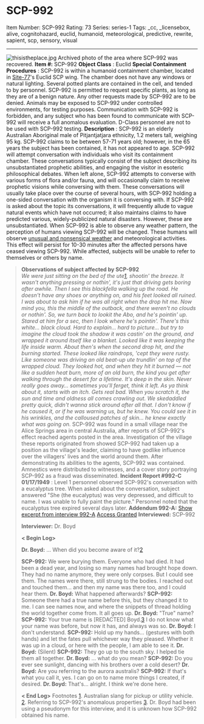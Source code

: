 # SCP-992
Item Number: SCP-992
Rating: 73
Series: series-1
Tags: _cc, _licensebox, alive, cognitohazard, euclid, humanoid, meteorological, predictive, rewrite, sapient, scp, sensory, visual

---

![thisistheplace.jpg](https://scp-wiki.wdfiles.com/local--files/scp-992/thisistheplace.jpg)
Archived photo of the area where SCP-992 was recovered.
**Item #:** SCP-992
**Object Class** : Euclid
**Special Containment Procedures** : SCP-992 is within a humanoid containment chamber, located in [Site-77](/secure-facility-dossier-site-77)'s Euclid SCP wing. The chamber does not have any windows or natural lighting. Several potted plants are contained in the cell, and tended to by personnel. SCP-992 is permitted to request specific plants, as long as they are of a benign nature. Any other requests made by SCP-992 are to be denied. Animals may be exposed to SCP-992 under controlled environments, for testing purposes. Communication with SCP-992 is forbidden, and any subject who has been found to communicate with SCP-992 will receive a full anomalous evaluation. D-Class personnel are not to be used with SCP-992 testing.
**Description** : SCP-992 is an elderly Australian Aboriginal male of Pitjantjatjara ethnicity, 1.2 meters tall, weighing 95 kg. SCP-992 claims to be between 57-71 years old; however, in the 65 years the subject has been contained, it has not appeared to age. SCP-992 will attempt conversation with individuals who visit its containment chamber. These conversations typically consist of the subject describing its unsubstantiated prophetic abilities, and engaging the visitor in esoteric philosophical debates.
When left alone, SCP-992 attempts to converse with various forms of flora and/or fauna, and will occasionally claim to receive prophetic visions while conversing with them. These conversations will usually take place over the course of several hours, with SCP-992 holding a one-sided conversation with the organism it is conversing with. If SCP-992 is asked about the topic its conversations, it will frequently allude to vague natural events which have not occurred; it also maintains claims to have predicted various, widely-publicized natural disasters. However, these are unsubstantiated.
When SCP-992 is able to observe any weather pattern, the perception of humans viewing SCP-992 will be changed. These humans will observe [unusual and nonsensical weather](/scp-2255) and meteorological activities. This effect will persist for 10-30 minutes after the affected persons have ceased viewing SCP-992. While affected, subjects will be unable to refer to themselves or others by name.
> **Observations of subject affected by SCP-992**  
>  _We were just sitting on the bed of the ute[1](javascript:;), shootin' the breeze. It wasn't anything pressing or nothin', it's just that driving gets boring after awhile. Then I see this blackfella walking up the road. He doesn't have any shoes or anything on, and his feet looked all ruined. I was about to ask him if he was all right when the drop hit me. Now mind you, this the middle of the outback, and there weren't no clouds or nothin'._
> _So, we turn back to lookit the Abo, and he's pointin' up. Stared at him for a sec, then I look where he's pointin'. There's this white… black cloud. Hard to explain… hard to picture… but try to imagine the cloud took the shadow it was castin' on the ground, and wrapped it around itself like a blanket. Looked like it was keeping the life inside warm. About then's when the second drop hit, and the burning started._
> _These looked like raindrops, 'cept they were rusty. Like someone was driving an old beat-up ute trundlin' on top of the wrapped cloud. They looked hot, and when they hit it burned — not like a sudden heat burn, more of an old burn, the kind you get after walking through the desert for a lifetime. It's deep in the skin. Never really goes away… sometimes you'll ferget, think it left. As ya think about it, starts with an itch. Gets real bad. When you scratch it, the sun and time and oldness all comes crawling out._
> _We skedaddled pretty quick, didn't wanna stick around after all that. I don't know if he caused it, or if he was warning us, but he knew. You could see it in his wrinkles, and the calloused patches of skin… he knew exactly what was going on._
SCP-992 was found in a small village near the Alice Springs area in central Australia, after reports of SCP-992's effect reached agents posted in the area. Investigation of the village these reports originated from showed SCP-992 had taken up a position as the village's leader, claiming to have godlike influence over the villagers' lives and the world around them. After demonstrating its abilities to the agents, SCP-992 was contained. Amnestics were distributed to witnesses, and a cover story portraying SCP-992 as a fraud was disseminated.
**Incident Report #992-C 01/17/1949** : Level 1 personnel observed SCP-992's conversation with a eucalyptus tree. When asked about the conversation, subject answered "She (the eucalyptus) was very depressed, and difficult to name. I was unable to fully paint the picture."
Personnel noted that the eucalyptus tree expired several days later.
**Addendum 992-A:**
[Show excerpt from interview 992-A](javascript:;)
[Access Granted](javascript:;)
> **Interviewed:** SCP-992  
>    
>  **Interviewer:** Dr. Boyd  
>    
>  **< Begin Log>**  
>    
>  **Dr. Boyd:** … When did you become aware of it?[2](javascript:;)  
>    
>  **SCP-992:** We were burying them. Everyone who had died. It had been a dead year, and losing so many names had brought hope down. They had no name anymore, they were only corpses. But I could see them. The names were there, still strung to the bodies. I reached out and touched them… and then my name was there too, and I could hear them.
> **Dr. Boyd:** What happened afterwards?
> **SCP-992:** Someone there had a true name before this, but they changed it to me. I can see names now, and where the snippets of thread holding the world together come from. It all goes up.
> **Dr. Boyd:** "True" name?
> **SCP-992:** Your true name is [REDACTED] Boyd.[3](javascript:;) I do not know what your name was before, but now it has, and always was so.
> **Dr. Boyd:** I don't understand.
> **SCP-992:** Hold up my hands… (gestures with both hands) and let the fates pull whichever way they pleased. Whether it was up in a cloud, or here with the people, I am able to see it.
> **Dr. Boyd:** (Silent)
> **SCP-992:** They go up to the south sky. I helped tie them all together.
> **Dr. Boyd:** … what do you mean?
> **SCP-992:** Do you ever see sunlight, dancing with his brothers over a cold desert?
> **Dr. Boyd:** Are you referring to the aurora australis?
> **SCP-992:** If that's what you call it, yes. I can go on to name more things I created, if desired.
> **Dr. Boyd:** That's… alright. I think we're done here.  
>    
>  **< End Log>**
Footnotes
[1](javascript:;). Australian slang for pickup or utility vehicle.
[2](javascript:;). Referring to SCP-992's anomalous properties
[3](javascript:;). Dr. Boyd had been using a pseudonym for this interview, and it is unknown how SCP-992 obtained his name.